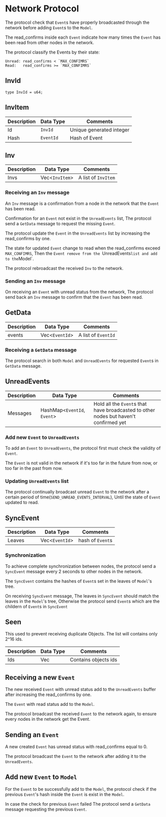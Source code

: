 # Network Protocol

The protocol check that `Event`s have properly broadcasted through the
network before adding `Event`s to the `Model`. 

The read_confirms inside each `Event` indicate how many times the `Event` has 
been read from other nodes in the network.

The protocol classify the Events by their state:

	Unread: read_confirms < `MAX_CONFIMRS` 
	Read: 	read_confirms >= `MAX_CONFIMRS` 


## InvId

	type InvId = u64;

## InvItem

| Description   | Data Type      	   | Comments      			    |
|-------------- | -------------------- | -------------------------- |
| Id  			| `InvId`  			   | Unique generated integer	|
| Hash  		| `EventId`   		   | Hash of Event				|

## Inv

| Description   | Data Type      	   | Comments           		|
|-------------- | -------------------- | -------------------------- |
| Invs	  	  	| Vec<`InvItem`> 	   | A list of `InvItem`		|

### Receiving an `Inv` message

An `Inv` message is a confirmation from a node in the network that the `Event`
has been read.

Confirmation for an `Event` not exist in the `UnreadEvents` list, 
The protocol send a `GetData` message to request the missing `Event`.

The protocol update the `Event` in the `UnreadEvents` list by increasing the
read_confirms by one.

The state for updated `Event` change to read when the read_confirms exceed
`MAX_CONFIMRS`, Then the `Event remove from the `UnreadEvents` list and add to the `Model`. 

The protocol rebroadcast the received `Inv` to the network.

### Sending an `Inv` message

On receiving an `Event` with unread status from the network, The protocol send back 
an `Inv` message to confirm that the `Event` has been read.

## GetData

| Description   | Data Type      	   | Comments              		|
|-------------- | -------------------- | -------------------------- |
| events	  	| Vec<`EventId`> 	   | A list of `EventId`   		|

### Receiving a `GetData` message

The protocol search in both `Model` and `UnreadEvents` for requested `Event`s
in `GetData` message.


## UnreadEvents

| Description | Data Type                   | Comments                                                                             |
|-------------|---------------------------- | -------------------------------------------------------------------------------------|
| Messages    | HashMap<`EventId`, `Event`> | Hold all the `Event`s that have broadcasted to other nodes but haven't confirmed yet |

### Add new `Event` to `UnreadEvents` 

To add an `Event` to `UnreadEvents`, the protocol first must check the validity of
`Event`. 

The `Event` is not valid in the network if it's too far in the future from now,
or too far in the past from now.

### Updating `UnreadEvents` list

The protocol continually broadcast unread `Event` to the network 
after a certain period of time(`SEND_UNREAD_EVENTS_INTERVAL`), 
Until the state of `Event` updated to read.

## SyncEvent 

| Description | Data Type    	| Comments					 	|
|-------------|---------------- |------------------------------ |
| Leaves	  | Vec<`EventId`> 	| hash of `Event`s   			|

### Synchronization

To achieve complete synchronization between nodes, the protocol send a
`SyncEvent` message every 2 seconds to other nodes in the network.

The `SyncEvent` contains the hashes of `Event`s set in the leaves of `Model`'s tree.

On receiving `SyncEvent` message, The leaves in `SyncEvent` should match the 
leaves in the `Model`'s tree, Otherwise the protocol send `Event`s which are the childern of
`Event`s in `SyncEvent` 

## Seen<ObjectId>

This used to prevent receiving duplicate Objects.
The list will contains only 2^16 ids.

| Description | Data Type      | Comments			  		   |
|-------------|--------------- |------------------------------ |
| Ids		  | Vec<ObjectId>  | Contains objects ids    	   |


## Receiving a new `Event`

The new received `Event` with unread status add to the `UnreadEvents` buffer after
increasing the read_confirms by one. 

The `Event` with read status add to the `Model`.

The protocol broadcast the received `Event` to the network again, to ensure every nodes
in the network get the Event.

## Sending an `Event`

A new created `Event` has unread status with read_confirms equal to 0.

The protocol broadcast the `Event` to the network after adding it to the
`UnreadEvents`.

## Add new `Event` to `Model` 

For the `Event` to be successfully add to the `Model`, the protocol check if
the previous `Event`'s hash inside the `Event` is exist in the `Model`.

In case the check for previous `Event` failed The protocol 
send a `GetData` message requesting the previous `Event`.
